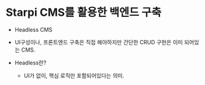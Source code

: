 # Starpi CMS를 활용한 백엔드 구축

- Headless CMS

- UI구성이나, 프론트엔드 구축은 직접 해야하지만 간단한 CRUD 구현은 이미 되어있는 CMS.

- Headless란?
    - UI가 없이, 핵심 로직만 포함되어있다는 의미.

